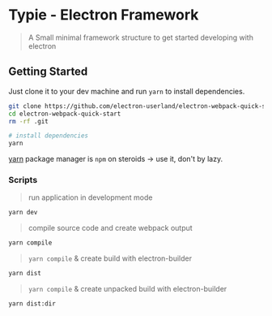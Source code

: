 # Typie - Electron Framework
> A Small minimal framework structure to get started developing with electron

## Getting Started
Just clone it to your dev machine and run `yarn` to install dependencies.

```bash
git clone https://github.com/electron-userland/electron-webpack-quick-start.git
cd electron-webpack-quick-start
rm -rf .git

# install dependencies
yarn
```

 [yarn](https://yarnpkg.com/) package manager is `npm` on steroids -> use it, don't by lazy.

### Scripts

> run application in development mode
```bash
yarn dev
```

> compile source code and create webpack output
```bash
yarn compile
```

> `yarn compile` & create build with electron-builder
```bash
yarn dist
```

> `yarn compile` & create unpacked build with electron-builder
```bash
yarn dist:dir
```

